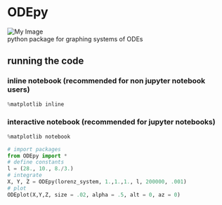 # ODEpy
![My Image](IMAGES/clifford_attractor2.png)
<br>
python package for graphing systems of ODEs

## running the code
### inline notebook (recommended for non jupyter notebook users)
```python
%matplotlib inline
```
### interactive notebook (recommended for jupyter notebooks)
```python 
%matplotlib notebook
```
```python
# import packages
from ODEpy import *
# define constants
l = (28., 10., 8./3.)
# integrate
X, Y, Z = ODEpy(lorenz_system, 1.,1.,1., l, 200000, .001)
# plot
ODEplot(X,Y,Z, size = .02, alpha = .5, alt = 0, az = 0)
```


